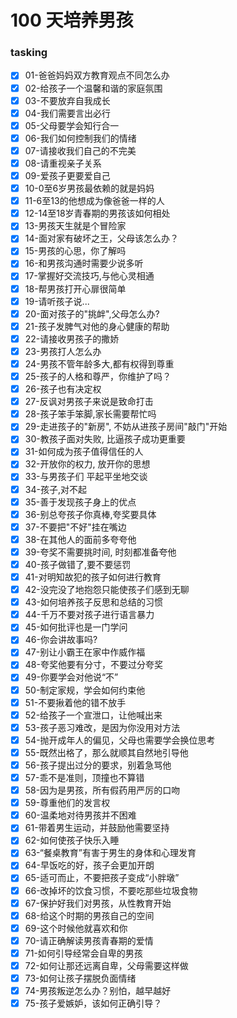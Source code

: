 # 100 天培养男孩


### tasking
- [x] 01-爸爸妈妈双方教育观点不同怎么办
- [x] 02-给孩子一个温馨和谐的家庭氛围
- [x] 03-不要放弃自我成长
- [x] 04-我们需要言出必行
- [x] 05-父母要学会知行合一
- [x] 06-我们如何控制我们的情绪
- [x] 07-请接收我们自己的不完美
- [x] 08-请重视亲子关系
- [x] 09-爱孩子更要爱自己
- [x]  10-0至6岁男孩最依赖的就是妈妈
- [x] 11-6至13的他想成为像爸爸一样的人
- [x] 12-14至18岁青春期的男孩该如何相处
- [x] 13-男孩天生就是个冒险家
- [x] 14-面对家有破坏之王，父母该怎么办？
- [x] 15-男孩的心思，你了解吗
- [x] 16-和男孩沟通时需要少说多听
- [x] 17-掌握好交流技巧,与他心灵相通
- [x] 18-帮男孩打开心扉很简单
- [x] 19-请听孩子说...
- [x] 20-面对孩子的"挑衅",父母怎么办?
- [x] 21-孩子发脾气对他的身心健康的帮助
- [x] 22-请接收男孩子的撒娇
- [x] 23-男孩打人怎么办
- [x] 24-男孩不管年龄多大,都有权得到尊重
- [x] 25-孩子的人格和尊严，你维护了吗？
- [x] 26-孩子也有决定权
- [x] 27-反讽对男孩子来说是致命打击
- [x] 28-孩子笨手笨脚,家长需要帮忙吗
- [x] 29-走进孩子的"新房", 不妨从进孩子房间"敲门"开始
- [x] 30-教孩子面对失败, 比逼孩子成功更重要
- [x] 31-如何成为孩子值得信任的人
- [x] 32-开放你的权力, 放开你的思想
- [x] 33-与男孩子们 平起平坐地交谈
- [x] 34-孩子,对不起
- [x] 35-善于发现孩子身上的优点
- [x] 36-别总夸孩子你真棒,夸奖要具体
- [x] 37-不要把"不好"挂在嘴边
- [x] 38-在其他人的面前多夸夸他
- [x] 39-夸奖不需要挑时间, 时刻都准备夸他
- [x] 40-孩子做错了,要不要惩罚
- [x] 41-对明知故犯的孩子如何进行教育
- [x] 42-没完没了地抱怨只能使孩子们感到无聊
- [x] 43-如何培养孩子反思和总结的习惯
- [x] 44-千万不要对孩子进行语言暴力
- [x] 45-如何批评也是一门学问
- [x] 46-你会讲故事吗?
- [x] 47-别让小霸王在家中作威作福
- [x] 48-夸奖他要有分寸，不要过分夸奖
- [x] 49-你要学会对他说“不”
- [x] 50-制定家规，学会如何约束他
- [x] 51-不要揪着他的错不放手
- [x] 52-给孩子一个宣泄口，让他喊出来
- [x] 53-孩子恶习难改，是因为你没用对方法
- [x] 54-抛开成年人的偏见，父母也需要学会换位思考
- [x] 55-既然出格了，那么就顺其自然地引导他
- [x] 56-孩子提出过分的要求，别着急骂他
- [x] 57-乖不是准则，顶撞也不算错
- [x] 58-因为是男孩，所有假药用严厉的口吻
- [x] 59-尊重他们的发言权
- [x] 60-温柔地对待男孩并不困难
- [x] 61-带着男生运动，并鼓励他需要坚持
- [x] 62-如何使孩子快乐入睡
- [x] 63-“餐桌教育”有害于男生的身体和心理发育
- [x] 64-早饭吃的好，孩子会更加开朗
- [x] 65-适可而止，不要把孩子变成“小胖墩”
- [x] 66-改掉坏的饮食习惯，不要吃那些垃圾食物
- [x] 67-保护好我们对男孩，从性教育开始
- [x] 68-给这个时期的男孩自己的空间
- [x] 69-这个时候他就喜欢和你
- [x] 70-请正确解读男孩青春期的爱情
- [x] 71-如何引导经常会自卑的男孩
- [x] 72-如何让那还远离自卑，父母需要这样做
- [x] 73-如何让孩子摆脱负面情绪
- [x] 74-男孩叛逆怎么办？别怕，越早越好
- [x] 75-孩子爱嫉妒，该如何正确引导？